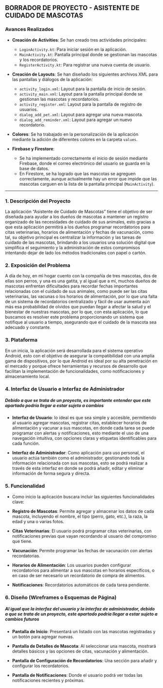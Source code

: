## BORRADOR DE PROYECTO - ASISTENTE DE CUIDADO DE MASCOTAS 

### Avances Realizados

- **Creación de Activities**: Se han creado tres actividades principales:
  - `LoginActivity.kt`: Para iniciar sesión en la aplicación.
  - `MainActivity.kt`: Pantalla principal donde se gestionan las mascotas y los recordatorios.
  - `RegisterActivity.kt`: Para registrar una nueva cuenta de usuario.
  
- **Creación de Layouts**: Se han diseñado los siguientes archivos XML para las pantallas y diálogos de la aplicación:
  - `activity_login.xml`: Layout para la pantalla de inicio de sesión.
  - `activity_main.xml`: Layout para la pantalla principal donde se gestionan las mascotas y recordatorios.
  - `activity_register.xml`: Layout para la pantalla de registro de usuarios.
  - `dialog_add_pet.xml`: Layout para agregar una nueva mascota.
  - `dialog_add_reminder.xml`: Layout para agregar un nuevo recordatorio.

- **Colores**: Se ha trabajado en la personalización de la aplicación mediante la adición de diferentes colores en la carpeta `values`.

- **Firebase y Firestore**:
  - Se ha implementado correctamente el inicio de sesión mediante Firebase, donde el correo electrónico del usuario se guarda en la base de datos.
  - En Firestore, se ha logrado que las mascotas se agreguen correctamente, aunque actualmente hay un error que impide que las mascotas carguen en la lista de la pantalla principal (`MainActivity`).

---

### 1. Descripción del Proyecto 

La aplicación “Asistente de Cuidado de Mascotas” tiene el objetivo de ser diseñada para ayudar a los dueños de mascotas a mantener un registro organizado de las necesidades de cuidado de sus animales, esto gracias a que esta aplicación permitirá a los dueños programar recordatorios para citas veterinarias, horarios de alimentación y fechas de vacunación, como tal, su objetivo principal es centralizar la información y las tareas de cuidado de las mascotas, brindando a los usuarios una solución digital que simplifica el seguimiento y la administración de estos compromisos intentando dejar de lado los métodos tradicionales con papel o cartón. 

### 2. Exposición del Problema 

A día de hoy, en mi hogar cuento con la compañía de tres mascotas, dos de ellas son perros, y una es una gatita, y al igual que a mí, muchos dueños de mascotas enfrentan dificultades para recordar fechas importantes relacionadas con el cuidado de sus animales, como puede ser las citas veterinarias, las vacunas o los horarios de alimentación, por lo que una falta de un sistema de recordatorios centralizado y fácil de usar aumenta aún más esa probabilidad de olvidos que puedan llegar a afectar la salud y el bienestar de nuestras mascotas, por lo que, con esta aplicación, lo que buscamos es resolver este problema proporcionando un sistema que notifique al usuario a tiempo, asegurando que el cuidado de la mascota sea adecuado y constante. 

### 3. Plataforma 

En un inicia, la aplicación será desarrollada para el sistema operativo Android, esto con el objetivo de asegurar la compatibilidad con una amplia gama de dispositivos, por lo que Android es ideal por su alta penetración en el mercado y porque ofrece herramientas y recursos de desarrollo que facilitan la implementación de funcionalidades, como notificaciones y almacenamiento local. 

### 4. Interfaz de Usuario e Interfaz de Administrador 

##### Debido a que se trata de un proyecto, es importante entender que este apartado podría llegar a estar sujeto a cambios

- **Interfaz de Usuario**: lo ideal es que sea simple y accesible, permitiendo al usuario agregar mascotas, registrar citas, establecer horarios de alimentación y vacunar a sus mascotas, en donde cada tarea se puede programar con alertas y notificaciones, esto mediante el uso de una navegación intuitiva, con opciones claras y etiquetas identificables para cada función. 

- **Interfaz de Administrador**: Como aplicación para uso personal, el usuario actúa también como el administrador, gestionando toda la información relacionada con sus mascotas, esto se podrá realizar a través de esta interfaz en donde se podrá añadir, editar y eliminar información de forma segura y directa. 

### 5. Funcionalidad 

- Como inicio la aplicación buscara incluir las siguientes funcionalidades clave: 

- **Registro de Mascotas**: Permite agregar y almacenar los datos de cada mascota, incluyendo el nombre, el tipo (perro, gato, etc.), la raza, la edad y una o varias fotos. 

- **Citas Veterinarias**: El usuario podrá programar citas veterinarias, con notificaciones previas que vayan recordando al usuario del compromiso que tiene. 

- **Vacunación**: Permite programar las fechas de vacunación con alertas recordatorias. 

- **Horarios de Alimentación**: Los usuarios pueden configurar recordatorios para alimentar a sus mascotas en horarios específicos, o en caso de ser necesario un recordatorio de compra de alimentos. 

- **Notificaciones**: Recordatorios automáticos de cada tarea pendiente. 

### 6. Diseño (Wireframes o Esquemas de Página) 

##### Al igual que la interfaz del usuario y la interfaz de administrador, debido a que se trata de un proyecto, este apartado podría llegar a estar sujeto a cambios futuros

- **Pantalla de Inicio**: Presentará un listado con las mascotas registradas y un botón para agregar nuevas. 

- **Pantalla de Detalles de Mascota**: Al seleccionar una mascota, mostrará detalles básicos y las opciones de citas, vacunación y alimentación. 

- **Pantalla de Configuración de Recordatorios**: Una sección para añadir y configurar los recordatorios. 

- **Pantalla de Notificaciones**: Donde el usuario podrá ver todas las notificaciones recientes y próximas. 
